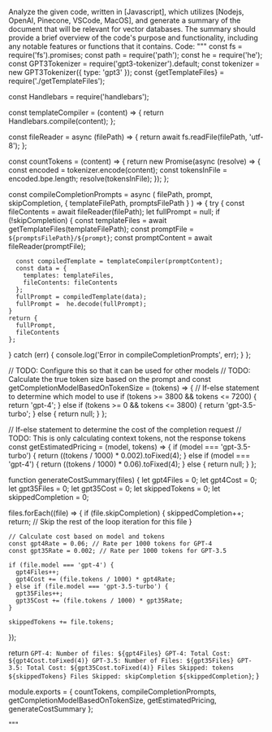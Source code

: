 Analyze the given code, written in [Javascript], which utilizes [Nodejs, OpenAI, Pinecone, VSCode, MacOS], and generate a summary of the document that will be relevant for vector databases. The summary should provide a brief overview of the code's purpose and functionality, including any notable features or functions that it contains.
Code:
"""
const fs = require('fs').promises;
const path = require('path');
const he = require('he');
const GPT3Tokenizer = require('gpt3-tokenizer').default;
const tokenizer = new GPT3Tokenizer({ type: 'gpt3' });
const {getTemplateFiles} = require('./getTemplateFiles');

const Handlebars = require('handlebars');

const templateCompiler = (content) => {
  return Handlebars.compile(content);
};

const fileReader = async (filePath) => {
  return await fs.readFile(filePath, 'utf-8');
};

const countTokens = (content) => {
  return new Promise(async (resolve) => {
    const encoded = tokenizer.encode(content);
    const tokensInFile = encoded.bpe.length;
    resolve(tokensInFile);
  });
};

const compileCompletionPrompts = async (
  filePath,
  prompt,
  skipCompletion,
  { templateFilePath, promptsFilePath }
) => {
  try {
    const fileContents = await fileReader(filePath);
    let fullPrompt = null;
    if (!skipCompletion) {
      const templateFiles = await getTemplateFiles(templateFilePath);
      const promptFile = `${promptsFilePath}/${prompt}`;
      const promptContent = await fileReader(promptFile);

      const compiledTemplate = templateCompiler(promptContent);
      const data = {
        templates: templateFiles,
        fileContents: fileContents
      };
      fullPrompt = compiledTemplate(data);
      fullPrompt =  he.decode(fullPrompt);
    }
    return {
      fullPrompt,
      fileContents
    };
  } catch (err) {
    console.log('Error in compileCompletionPrompts', err);
  }
};

// TODO: Configure this so that it can be used for other models
// TODO: Calculate the true token size based on the prompt and
const getCompletionModelBasedOnTokenSize = (tokens) => {
  // If-else statement to determine which model to use
  if (tokens >= 3800 && tokens <= 7200) {
    return 'gpt-4';
  } else if (tokens >= 0 && tokens <= 3800) {
    return 'gpt-3.5-turbo';
  } else {
    return null;
  }
};

// If-else statement to determine the cost of the completion request
// TODO: This is only calculating context tokens, not the response tokens
const getEstimatedPricing = (model, tokens) => {
  if (model === 'gpt-3.5-turbo') {
    return ((tokens / 1000) * 0.002).toFixed(4);
  } else if (model === 'gpt-4') {
    return ((tokens / 1000) * 0.06).toFixed(4);
  } else {
    return null;
  }
};

function generateCostSummary(files) {
  let gpt4Files = 0;
  let gpt4Cost = 0;
  let gpt35Files = 0;
  let gpt35Cost = 0;
  let skippedTokens = 0;
  let skippedCompletion = 0;

  files.forEach((file) => {
    if (file.skipCompletion) {
      skippedCompletion++;
      return; // Skip the rest of the loop iteration for this file
    }

    // Calculate cost based on model and tokens
    const gpt4Rate = 0.06; // Rate per 1000 tokens for GPT-4
    const gpt35Rate = 0.002; // Rate per 1000 tokens for GPT-3.5

    if (file.model === 'gpt-4') {
      gpt4Files++;
      gpt4Cost += (file.tokens / 1000) * gpt4Rate;
    } else if (file.model === 'gpt-3.5-turbo') {
      gpt35Files++;
      gpt35Cost += (file.tokens / 1000) * gpt35Rate;
    }

    skippedTokens += file.tokens;
  });

  return `
    GPT-4: Number of files: ${gpt4Files}
    GPT-4: Total Cost: ${gpt4Cost.toFixed(4)}
    GPT-3.5: Number of Files: ${gpt35Files}
    GPT-3.5: Total Cost: ${gpt35Cost.toFixed(4)}
    Files Skipped: tokens ${skippedTokens}
    Files Skipped: skipCompletion ${skippedCompletion}
  `;
}

module.exports = {
  countTokens,
  compileCompletionPrompts,
  getCompletionModelBasedOnTokenSize,
  getEstimatedPricing,
  generateCostSummary
};

"""
